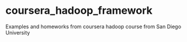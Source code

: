 # coursera_hadoop_framework
Examples  and homeworks from coursera hadoop course from San Diego University
